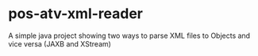 # pos-atv-xml-reader
A simple java project showing two ways to parse XML files to Objects and vice versa (JAXB and XStream)

